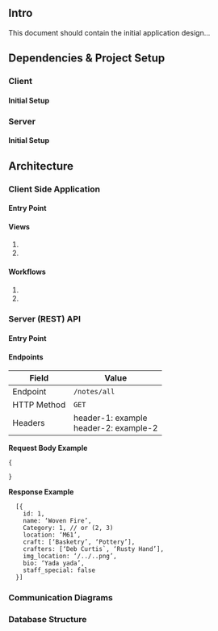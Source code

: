 ## Intro
This document should contain the initial application design...

## Dependencies & Project Setup

### Client
#### Initial Setup

### Server
#### Initial Setup

## Architecture

### Client Side Application
#### Entry Point
#### Views
1.
2.
#### Workflows
1.
2.

### Server (REST) API
#### Entry Point
#### Endpoints

| Field            | Value          |
|------------------|---             |
| Endpoint         | `/notes/all`   |
| HTTP Method      | `GET`            |
| Headers          | header-1: example <br>   header-2: example-2 |

**Request Body Example**
```
{

}
```
**Response Example**
```
  [{
    id: 1,
    name: ‘Woven Fire’,
    Category: 1, // or (2, 3)
    location: ‘M61’,
    craft: [‘Basketry’, ‘Pottery’],
    crafters: [‘Deb Curtis`, ‘Rusty Hand’],
    img_location: ‘/../..png’,
    bio: ‘Yada yada’,
    staff_special: false
  }]
  ```  



### Communication Diagrams

### Database Structure

